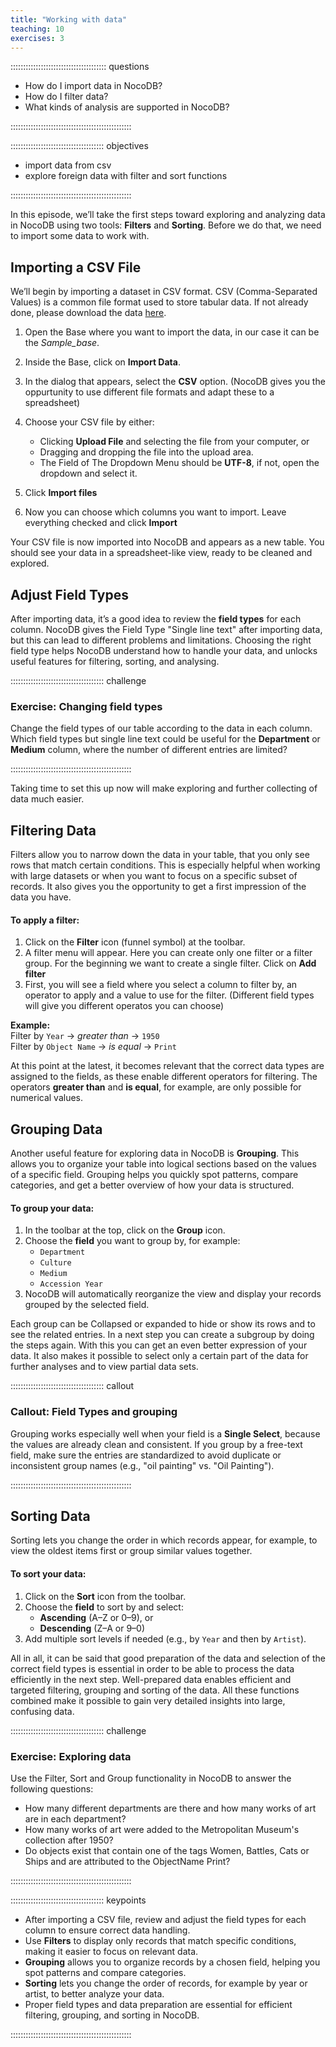 ```yaml
---
title: "Working with data"
teaching: 10
exercises: 3
---
```


:::::::::::::::::::::::::::::::::::::: questions

- How do I import data in NocoDB?
- How do I filter data?
- What kinds of analysis are supported in NocoDB?

::::::::::::::::::::::::::::::::::::::::::::::::

::::::::::::::::::::::::::::::::::::: objectives

- import data from csv
- explore foreign data with filter and sort functions

::::::::::::::::::::::::::::::::::::::::::::::::




In this episode, we’ll take the first steps toward exploring and analyzing data in NocoDB using two tools: **Filters** and **Sorting**. Before we do that, we need to import some data to work with.



## Importing a CSV File

We’ll begin by importing a dataset in CSV format. CSV (Comma-Separated Values) is a common file format used to store tabular data. If not already done, please download the data [here](/data/METObjectsOpenAccess.csv).

1. Open the Base where you want to import the data, in our case it can be the *Sample_base*.  

2. Inside the Base, click on **Import Data**.

3. In the dialog that appears, select the **CSV** option. (NocoDB gives you the oppurtunity to use different file formats and adapt these to a spreadsheet)

4. Choose your CSV file by either:
   - Clicking **Upload File** and selecting the file from your computer, or
   - Dragging and dropping the file into the upload area.
   - The Field of The Dropdown Menu should be **UTF-8**, if not, open the dropdown and select it.

5. Click **Import files**

6. Now you can choose which columns you want to import. Leave everything checked and click **Import**


Your CSV file is now imported into NocoDB and appears as a new table. You should see your data in a spreadsheet-like view, ready to be cleaned and explored.


## Adjust Field Types

After importing data, it’s a good idea to review the **field types** for each column. NocoDB gives the Field Type "Single line text" after importing data, but this can lead to different problems and limitations. Choosing the right field type helps NocoDB understand how to handle your data, and unlocks useful features for filtering, sorting, and analysing.

::::::::::::::::::::::::::::::::::::: challenge

### Exercise: Changing field types

Change the field types of our table according to the data in each column. Which field types but single line text could be useful for the **Department** or **Medium** column, where the number of different entries are limited?

::::::::::::::::::::::::::::::::::::::::::::::::


Taking time to set this up now will make exploring and further collecting of data much easier.


## Filtering Data

Filters allow you to narrow down the data in your table, that you only see rows that match certain conditions. This is especially helpful when working with large datasets or when you want to focus on a specific subset of records. It also gives you the opportunity to get a first impression of the data you have.

#### To apply a filter:

1. Click on the **Filter** icon (funnel symbol) at the toolbar.
2. A filter menu will appear. Here you can create only one filter or a filter group. For the beginning we want to create a single filter. Click on **Add filter**
3. First, you will see a field where you select a column to filter by, an operator to apply and a value to use for the filter. (Different field types will give you different operatos you can choose)

**Example:**  
Filter by `Year` → *greater than* → `1950`  
Filter by `Object Name` → *is equal* → `Print`

At this point at the latest, it becomes relevant that the correct data types are assigned to the fields, as these enable different operators for filtering. The operators **greater than** and **is equal**, for example, are only possible for numerical values.


## Grouping Data

Another useful feature for exploring data in NocoDB is **Grouping**. This allows you to organize your table into logical sections based on the values of a specific field. Grouping helps you quickly spot patterns, compare categories, and get a better overview of how your data is structured.

#### To group your data:

1. In the toolbar at the top, click on the **Group** icon.
2. Choose the **field** you want to group by, for example:
   - `Department`
   - `Culture`
   - `Medium`
   - `Accession Year`
3. NocoDB will automatically reorganize the view and display your records grouped by the selected field.

Each group can be Collapsed or expanded to hide or show its rows and to see the related entries. In a next step you can create a subgroup by doing the steps again. With this you can get an even better expression of your data. It also makes it possible to select only a certain part of the data for further analyses and to view partial data sets.


::::::::::::::::::::::::::::::::::::: callout

### Callout: Field Types and grouping

Grouping works especially well when your field is a **Single Select**, because the values are already clean and consistent. If you group by a free-text field, make sure the entries are standardized to avoid duplicate or inconsistent group names (e.g., "oil painting" vs. "Oil Painting").

::::::::::::::::::::::::::::::::::::::::::::::::


## Sorting Data

Sorting lets you change the order in which records appear, for example, to view the oldest items first or group similar values together.

#### To sort your data:

1. Click on the **Sort** icon from the toolbar.
2. Choose the **field** to sort by and select:
   - **Ascending** (A–Z or 0–9), or
   - **Descending** (Z–A or 9–0)
3. Add multiple sort levels if needed (e.g., by `Year` and then by `Artist`).


All in all, it can be said that good preparation of the data and selection of the correct field types is essential in order to be able to process the data efficiently in the next step. Well-prepared data enables efficient and targeted filtering, grouping and sorting of the data. All these functions combined make it possible to gain very detailed insights into large, confusing data.


::::::::::::::::::::::::::::::::::::: challenge

### Exercise: Exploring data

Use the Filter, Sort and Group functionality in NocoDB to answer the following questions:

- How many different departments are there and how many works of art are in each department?
- How many works of art were added to the Metropolitan Museum's collection after 1950?
- Do objects exist that contain one of the tags Women, Battles, Cats or Ships and are attributed to the ObjectName Print?

::::::::::::::::::::::::::::::::::::::::::::::::



::::::::::::::::::::::::::::::::::::: keypoints

- After importing a CSV file, review and adjust the field types for each column to ensure correct data handling.
- Use **Filters** to display only records that match specific conditions, making it easier to focus on relevant data.
- **Grouping** allows you to organize records by a chosen field, helping you spot patterns and compare categories.
- **Sorting** lets you change the order of records, for example by year or artist, to better analyze your data.
- Proper field types and data preparation are essential for efficient filtering, grouping, and sorting in NocoDB.

::::::::::::::::::::::::::::::::::::::::::::::::
